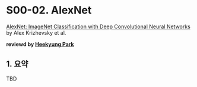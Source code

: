 # S00-02. AlexNet

[AlexNet: ImageNet Classification with Deep Convolutional Neural Networks](https://papers.nips.cc/paper/4824-imagenet-classification-with-deep-convolutional-neural-networks) by Alex Krizhevsky et al.

**reviewd by [Heekyung Park](https://github.com/HeeKyung-Park)**

## 1. 요약

TBD
